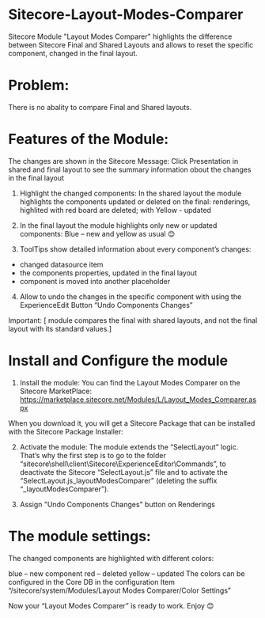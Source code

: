 # Sitecore-Layout-Modes-Comparer
Sitecore Module "Layout Modes Comparer" highlights the difference between Sitecore Final and Shared Layouts and allows to reset the specific component, changed in the final layout.

 
# Problem:
 
There is no abality to compare Final and Shared layouts. 
  

# Features of the Module: 

The changes are shown in the Sitecore Message:
Click Presentation in shared and final layout to see the summary information obout the changes in the final layout
 
1. Highlight the changed components:
In the shared layout the module highlights the components updated or deleted on the final:
renderings, highlited with red board are deleted; with Yellow - updated
 
2. In the final layout the module highlights only new or updated components:
Blue – new and yellow as usual 😊
 
3. ToolTips show detailed information about every component’s changes:
- changed datasource item
- the components properties, updated in the final layout
- component is moved into another placeholder
  
4. Allow to undo the changes in the specific component with using the ExperienceEdit Button “Undo Components Changes”
  
Important:
[ module compares the final with shared layouts, and not the final layout with its standard values.]
  
 
# Install and Configure the module 
 

1. Install the module:
You can find the Layout Modes Comparer on the Sitecore MarketPlace: https://marketplace.sitecore.net/Modules/L/Layout_Modes_Comparer.aspx

When you download it, you will get a Sitecore Package that can be installed with the Sitecore Package Installer:
 
2. Activate the module:
The module extends the “SelectLayout” logic. That’s why the first step is to go to the folder “sitecore\shell\client\Sitecore\ExperienceEditor\Commands”, to deactivate the Sitecore “SelectLayout.js” file and to activate the “SelectLayout.js_layoutModesComparer” (deleting the suffix “_layoutModesComparer”).
  
3. Assign "Undo Components Changes" button on Renderings
 
   
# The module settings:
The changed components are highlighted with different colors:

blue – new component
red – deleted
yellow – updated
The colors can be configured in the Core DB in the configuration Item “/sitecore/system/Modules/Layout Modes Comparer/Color Settings”

 

 

 

 

Now your “Layout Modes Comparer” is ready to work. Enjoy 😊
